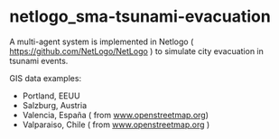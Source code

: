 # netlogo_sma-tsunami-evacuation
 A multi-agent system is implemented in Netlogo ( https://github.com/NetLogo/NetLogo ) to simulate city evacuation in tsunami events. 
 
 GIS data examples: 
  - Portland, EEUU
  - Salzburg, Austria
  - Valencia, España ( from www.openstreetmap.org)
  - Valparaiso, Chile ( from www.openstreetmap.org )
